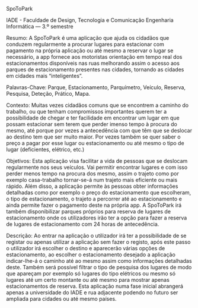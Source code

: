 SpoToPark

IADE - Faculdade de Design, Tecnologia e Comunicação
Engenharia Informática — 3.º semestre

Resumo: 
A SpoToPark é uma aplicação que ajuda os cidadãos que conduzem regularmente a procurar lugares para estacionar com pagamento na própria aplicação ou até mesmo a reservar o lugar se necessário, a app fornece aos motoristas orientação em tempo real dos estacionamentos disponíveis nas ruas melhorando assim o acesso aos parques de estacionamento presentes nas cidades, tornando as cidades em cidades mais “inteligentes”. 

Palavras-Chave: Parque, Estacionamento, Parquímetro, Veículo, Reserva, Pesquisa, Deteção, Prático, Mapa.  

Contexto: 
Muitas vezes cidadãos comuns que se encontrem a caminho do trabalho, ou que tenham compromissos importantes querem ter a possibilidade de chegar e ter facilidade em encontrar um lugar em que possam estacionar sem terem que perder imenso tempo à procura do mesmo, até porque por vezes a antecedência com que têm que se deslocar ao destino tem que ser muito maior. Por vezes também se quer saber o preço a pagar por esse lugar ou estacionamento ou até mesmo o tipo de lugar (deficientes, elétrico, etc.) 

Objetivos: 
Esta aplicação visa facilitar a vida de pessoas que se deslocam regularmente nos seus veículos. Vai permitir encontrar lugares e com isso perder menos tempo na procura dos mesmo, assim o trajeto como por exemplo casa-trabalho tornar-se-á num trajeto mais eficiente ou mais rápido. Além disso, a aplicação permite às pessoas obter informações detalhadas como por exemplo o preço do estacionamento que escolheram, o tipo de estacionamento, o trajeto a percorrer até ao estacionamento e ainda permite fazer o pagamento deste na própria app.  A SpoToPark irá também disponibilizar parques próprios para reserva de lugares de estacionamento onde os utilizadores irão ter a opção para fazer a reserva de lugares de estacionamento com 24 horas de antecedência. 

Descrição: 
Ao entrar na aplicação o utilizador irá ter a possibilidade de se registar ou apenas utilizar a aplicação sem fazer o registo, após este passo o utilizador irá escolher o destino e aparecerão várias opções de estacionamento, ao escolher o estacionamento desejado a aplicação indicar-lhe-á o caminho até ao mesmo assim como informações detalhadas deste. Também será possível filtrar o tipo de pesquisa dos lugares de modo que apareçam por exemplo só lugares do tipo elétricos ou mesmo só lugares até um certo montante ou até mesmo para mostrar apenas estacionamentos de reserva. 
Esta aplicação numa fase inicial abrangerá apenas a universidade do IADE e rua adjacente podendo no futuro ser ampliada para cidades ou até mesmo países. 
